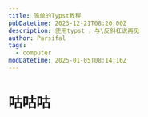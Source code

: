 ```yaml
---
title: 简单的Typst教程
pubDatetime: 2023-12-21T08:20:00Z
description: 使用typst ，与\反斜杠说再见
author: Parsifal
tags:
  - computer
modDatetime: 2025-01-05T08:14:16Z
---
```


# 咕咕咕
